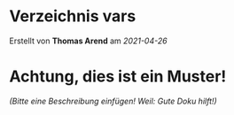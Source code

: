 # Verzeichnis vars

Erstellt von **Thomas Arend** am *2021-04-26*

# Achtung, dies ist ein **Muster!**

*(Bitte eine Beschreibung einfügen! Weil: Gute Doku hilft!)*

